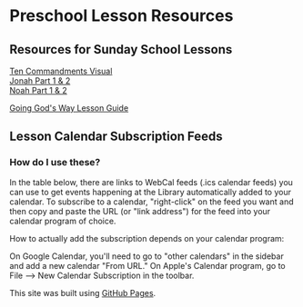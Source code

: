 # Preschool Lesson Resources
## Resources for Sunday School Lessons  
[Ten Commandments Visual](https://yhsmedia.github.io/lessons/Ten%20Commandments%20Visual.pdf)  
[Jonah Part 1 & 2](https://yhsmedia.github.io/lessons/Jonah%20Part%201%20and%202.pdf)  
[Noah Part 1 & 2](https://yhsmedia.github.io/lessons/Noah%20Part%201%20%26%202.pdf)  

[Going God's Way Lesson Guide](https://yhsmedia.github.io/lessons/Going%20Gods%20Way%20Teacher%20Guide.pdf)  

## Lesson Calendar Subscription Feeds
### How do I use these?
In the table below, there are links to WebCal feeds (.ics calendar feeds) you can use to get events happening at the Library automatically added to your calendar. To subscribe to a calendar, "right-click" on the feed you want and then copy and paste the URL (or "link address") for the feed into your calendar program of choice.

How to actually add the subscription depends on your calendar program:

On Google Calendar, you'll need to go to "other calendars" in the sidebar and add a new calendar "From URL."
On Apple's Calendar program, go to File --> New Calendar Subscription in the toolbar.
  
This site was built using [GitHub Pages](https://pages.github.com/).
